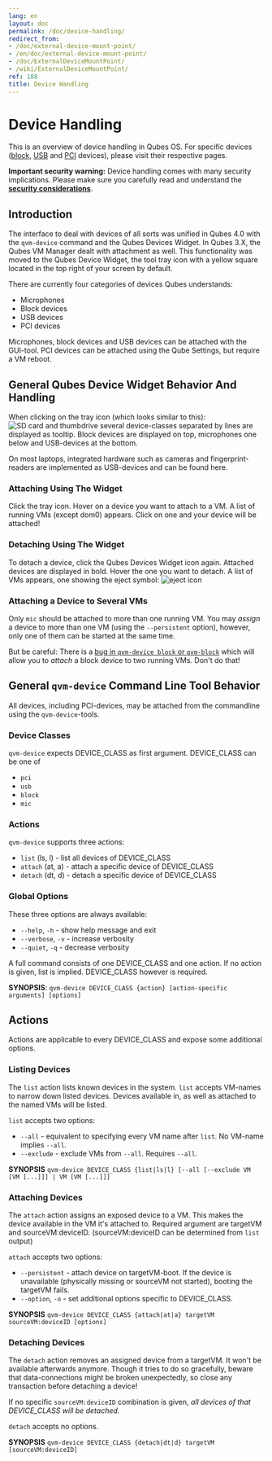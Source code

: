 ```yaml
---
lang: en
layout: doc
permalink: /doc/device-handling/
redirect_from:
- /doc/external-device-mount-point/
- /en/doc/external-device-mount-point/
- /doc/ExternalDeviceMountPoint/
- /wiki/ExternalDeviceMountPoint/
ref: 188
title: Device Handling
---
```


# Device Handling

This is an overview of device handling in Qubes OS.
For specific devices ([block](/doc/block-devices/), [USB](/doc/usb-devices/) and [PCI](/doc/pci-devices/) devices), please visit their respective pages.

**Important security warning:** Device handling comes with many security implications.
Please make sure you carefully read and understand the **[security considerations](/doc/device-handling-security/)**.

## Introduction 

The interface to deal with devices of all sorts was unified in Qubes 4.0 with the `qvm-device` command and the Qubes Devices Widget.
In Qubes 3.X, the Qubes VM Manager dealt with attachment as well.
This functionality was moved to the Qubes Device Widget, the tool tray icon with a yellow square located in the top right of your screen by default.

There are currently four categories of devices Qubes understands:
- Microphones
- Block devices
- USB devices
- PCI devices

Microphones, block devices and USB devices can be attached with the GUI-tool.
PCI devices can be attached using the Qube Settings, but require a VM reboot.

## General Qubes Device Widget Behavior And Handling 

When clicking on the tray icon (which looks similar to this): ![SD card and thumbdrive](/attachment/wiki/Devices/media-removable.png) several device-classes separated by lines are displayed as tooltip.
Block devices are displayed on top, microphones one below and USB-devices at the bottom.

On most laptops, integrated hardware such as cameras and fingerprint-readers are implemented as USB-devices and can be found here.

### Attaching Using The Widget 

Click the tray icon.
Hover on a device you want to attach to a VM.
A list of running VMs (except dom0) appears.
Click on one and your device will be attached!

### Detaching Using The Widget 

To detach a device, click the Qubes Devices Widget icon again.
Attached devices are displayed in bold.
Hover the one you want to detach.
A list of VMs appears, one showing the eject symbol: ![eject icon](/attachment/wiki/Devices/media-eject.png)

### Attaching a Device to Several VMs 

Only `mic` should be attached to more than one running VM.
You may *assign* a device to more than one VM (using the `--persistent` option), however, only one of them can be started at the same time.

But be careful: There is a [bug in `qvm-device block` or `qvm-block`](https://github.com/QubesOS/qubes-issues/issues/4692) which will allow you to *attach* a block device to two running VMs.
Don't do that!

## General `qvm-device` Command Line Tool Behavior 

All devices, including PCI-devices, may be attached from the commandline using the `qvm-device`-tools.

### Device Classes 

`qvm-device` expects DEVICE_CLASS as first argument.
DEVICE_CLASS can be one of

- `pci`
- `usb`
- `block`
- `mic`

### Actions 

`qvm-device` supports three actions:

- `list` (ls, l) - list all devices of DEVICE_CLASS
- `attach` (at, a) - attach a specific device of DEVICE_CLASS
- `detach` (dt, d) - detach a specific device of DEVICE_CLASS

### Global Options 

These three options are always available:

- `--help`, `-h` - show help message and exit
- `--verbose`, `-v` - increase verbosity
- `--quiet`, `-q` - decrease verbosity

A full command consists of one DEVICE_CLASS and one action.
If no action is given, list is implied.
DEVICE_CLASS however is required.

**SYNOPSIS**:
`qvm-device DEVICE_CLASS {action} [action-specific arguments] [options]`

## Actions

Actions are applicable to every DEVICE_CLASS and expose some additional options.

### Listing Devices

The `list` action lists known devices in the system.
`list` accepts VM-names to narrow down listed devices.
Devices available in, as well as attached to the named VMs will be listed.

`list` accepts two options:

- `--all` - equivalent to specifying every VM name after `list`.
No VM-name implies `--all`.
- `--exclude` - exclude VMs from `--all`.
Requires `--all`.

**SYNOPSIS**
`qvm-device DEVICE_CLASS {list|ls|l} [--all [--exclude VM [VM [...]]] | VM [VM [...]]]`

### Attaching Devices

The `attach` action assigns an exposed device to a VM.
This makes the device available in the VM it's attached to.
Required argument are targetVM and sourceVM:deviceID.
(sourceVM:deviceID can be determined from `list` output)

`attach` accepts two options:

- `--persistent` - attach device on targetVM-boot.
If the device is unavailable (physically missing or sourceVM not started), booting the targetVM fails.
- `--option`, `-o` - set additional options specific to DEVICE_CLASS.

**SYNOPSIS**
`qvm-device DEVICE_CLASS {attach|at|a} targetVM sourceVM:deviceID [options]`

### Detaching Devices

The `detach` action removes an assigned device from a targetVM.
It won't be available afterwards anymore.
Though it tries to do so gracefully, beware that data-connections might be broken unexpectedly, so close any transaction before detaching a device!

If no specific `sourceVM:deviceID` combination is given, *all devices of that DEVICE_CLASS will be detached.*

`detach` accepts no options.

**SYNOPSIS**
`qvm-device DEVICE_CLASS {detach|dt|d} targetVM [sourceVM:deviceID]`

